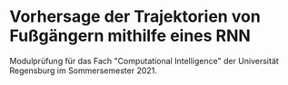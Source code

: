 # Vorhersage der Trajektorien von Fußgängern mithilfe eines RNN
Modulprüfung für das Fach "Computational Intelligence" der Universität Regensburg im Sommersemester 2021.
